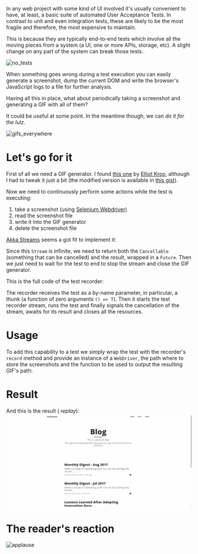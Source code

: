 In any web project with some kind of UI involved it's usually convenient to have, at least, a basic suite of automated User Acceptance Tests. In contrast to unit and even integration tests, these are likely to be the most fragile and therefore, the most expensive to maintain.

This is because they are typically end-to-end tests which involve all the moving pieces from a system (a UI, one or more APIs, storage, etc). A slight change on any part of the system can break those tests.

![no_tests](https://i.imgflip.com/1w4fje.jpg)

When something goes wrong during a test execution you can easily generate a screenshot, dump the current DOM and write the browser's JavaScript logs to a file for further analysis.

Having all this in place, what about periodically taking a screenshot and generating a GIF with all of them?

It could be useful at some point. In the meantime though, we can *do it for the lulz*.

![gifs_everywhere](https://i.imgflip.com/1w4fp3.jpg)

# Let's go for it
First of all we need a GIF generator. I found [this one](http://elliot.kroo.net/software/java/GifSequenceWriter/GifSequenceWriter.java) by [Elliot Kroo](https://github.com/kroo), although I had to tweak it just a bit (the modified version is available in [this gist](https://gist.github.com/pbassiner/d9c43e8279865dbc066a620e88560d8d#file-gifsequencewriter-java)).

Now we need to continuously perform some actions while the test is executing:
1. take a screenshot (using [Selenium Webdriver](http://www.seleniumhq.org/docs/03_webdriver.jsp))
2. read the screenshot file
3. write it into the GIF generator
4. delete the screenshot file

[Akka Streams](http://doc.akka.io/docs/akka/current/java/stream/) seems a got fit to implement it:
<script src="https://gist.github.com/pbassiner/d9c43e8279865dbc066a620e88560d8d.js?file=RecorderStream.scala"></script>
Since this `Stream` is infinite, we need to return both the `Cancellable` (something that can be cancelled) and the result, wrapped in a `Future`. Then we just need to wait for the test to end to stop the stream and close the GIF generator.

This is the full code of the test recorder:
<script src="https://gist.github.com/pbassiner/d9c43e8279865dbc066a620e88560d8d.js?file=TestRecorder.scala"></script>

The recorder receives the test as a by-name parameter, in particular, a *thunk* (a function of zero arguments `() => T`). Then it starts the test recorder stream, runs the test and finally signals the cancellation of the stream, awaits for its result and closes all the resources.

# Usage
To add this capability to a test we simply wrap the test with the recorder's `record` method and provide an instance of a `WebDriver`, the path where to store the screenshots and the function to be used to output the resulting GIF's path:
<script src="https://gist.github.com/pbassiner/d9c43e8279865dbc066a620e88560d8d.js?file=UsageExample.scala"></script>

# Result
And this is the result (<i style="cursor: pointer" class="fa fa-repeat" aria-hidden="true" onClick="$('img[alt=test_recorder]').attr('src','../assets/2017-09-22.Recording_UI_Tests_Using_Scalatest,_Selenium_and_Akka.recording.gif');"> replay</i>):
![test_recorder](../assets/2017-09-22.Recording_UI_Tests_Using_Scalatest,_Selenium_and_Akka.recording.gif)

# The reader's reaction
![applause](http://media0.giphy.com/media/gRxjhVNfFgqI0/giphy.gif)
